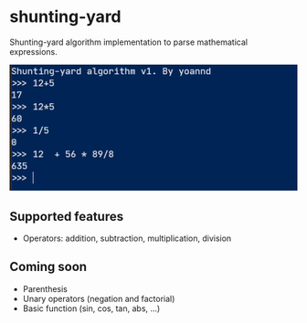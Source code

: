 # shunting-yard
Shunting-yard algorithm implementation to parse mathematical expressions.

![Demo](demo.PNG)

## Supported features
- Operators: addition, subtraction, multiplication, division

## Coming soon
- Parenthesis
- Unary operators (negation and factorial)
- Basic function (sin, cos, tan, abs, ...)